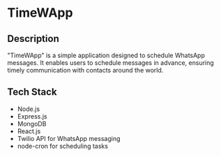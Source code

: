 # TimeWApp

## Description
"TimeWApp" is a simple application designed to schedule WhatsApp messages. It enables users to schedule messages in advance, ensuring timely communication with contacts around the world.

## Tech Stack
- Node.js
- Express.js
- MongoDB
- React.js
- Twilio API for WhatsApp messaging
- node-cron for scheduling tasks
